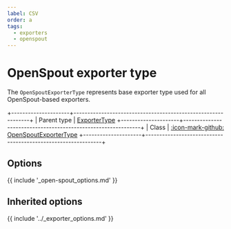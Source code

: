 ```yaml
---
label: CSV
order: a
tags:
  - exporters
  - openspout
---
```


# OpenSpout exporter type

The `OpenSpoutExporterType` represents base exporter type used for all OpenSpout-based exporters.

+---------------------+--------------------------------------------------------------+
| Parent type         | [ExporterType](../exporter.md)
+---------------------+--------------------------------------------------------------+
| Class               | [:icon-mark-github: OpenSpoutExporterType](https://github.com/Kreyu/data-table-open-spout-bundle/blob/main/src/Bridge/OpenSpout/Exporter/Type/OpenSpoutExporterType.php)
+---------------------+--------------------------------------------------------------+

## Options

{{ include '_open-spout_options.md' }}

## Inherited options

{{ include '../_exporter_options.md' }}
